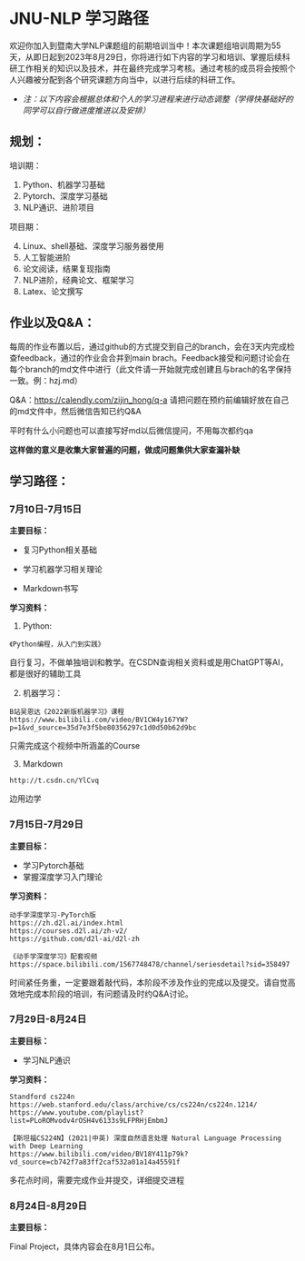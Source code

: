 # JNU-NLP 学习路径

欢迎你加入到暨南大学NLP课题组的前期培训当中！本次课题组培训周期为55天，从即日起到2023年8月29日，你将进行如下内容的学习和培训、掌握后续科研工作相关的知识以及技术，并在最终完成学习考核。通过考核的成员将会按照个人兴趣被分配到各个研究课题方向当中，以进行后续的科研工作。

* *注：以下内容会根据总体和个人的学习进程来进行动态调整（学得快基础好的同学可以自行做进度推进以及安排）*

## 规划：

培训期： 

1. Python、机器学习基础 
2. Pytorch、深度学习基础
3. NLP通识、进阶项目

项目期：

4. Linux、shell基础、深度学习服务器使用
5. 人工智能进阶
6. 论文阅读，结果复现指南
7. NLP进阶，经典论文、框架学习
8. Latex、论文撰写

## 作业以及Q&A：

每周的作业布置以后，通过github的方式提交到自己的branch，会在3天内完成检查feedback，通过的作业会合并到main brach。Feedback接受和问题讨论会在每个branch的md文件中进行（此文件请一开始就完成创建且与brach的名字保持一致。例：hzj.md）

Q&A：https://calendly.com/zijin_hong/q-a
请把问题在预约前编辑好放在自己的md文件中，然后微信告知已约Q&A

平时有什么小问题也可以直接写好md以后微信提问，不用每次都约qa

**这样做的意义是收集大家普遍的问题，做成问题集供大家查漏补缺**

## 学习路径：

### 7月10日-7月15日

__主要目标：__

* 复习Python相关基础

* 学习机器学习相关理论

* Markdown书写

__学习资料：__

1. Python:

```
《Python编程，从入门到实践》
```

自行复习，不做单独培训和教学。在CSDN查询相关资料或是用ChatGPT等AI，都是很好的辅助工具

2. 机器学习：

```
B站吴恩达《2022新版机器学习》课程
https://www.bilibili.com/video/BV1CW4y167YW?p=1&vd_source=35d7e3f5be80356297c1d0d50b62d9bc
```

只需完成这个视频中所涵盖的Course

3. Markdown

```
http://t.csdn.cn/YlCvq
```

边用边学

### 7月15日-7月29日

**主要目标：**

* 学习Pytorch基础
* 掌握深度学习入门理论

**学习资料：**

```
动手学深度学习-PyTorch版
https://zh.d2l.ai/index.html
https://courses.d2l.ai/zh-v2/
https://github.com/d2l-ai/d2l-zh
```

```
《动手学深度学习》配套视频
https://space.bilibili.com/1567748478/channel/seriesdetail?sid=358497
```

时间紧任务重，一定要跟着敲代码，本阶段不涉及作业的完成以及提交。请自觉高效地完成本阶段的培训，有问题请及时约Q&A讨论。

### 7月29日-8月24日

**主要目标：**

* 学习NLP通识

**学习资料：**

```
Standford cs224n
https://web.stanford.edu/class/archive/cs/cs224n/cs224n.1214/
https://www.youtube.com/playlist?list=PLoROMvodv4rOSH4v6133s9LFPRHjEmbmJ
```

```
【斯坦福CS224N】(2021|中英) 深度自然语言处理 Natural Language Processing with Deep Learning
https://www.bilibili.com/video/BV18Y411p79k?vd_source=cb742f7a83ff2caf532a01a14a45591f
```

多花点时间，需要完成作业并提交，详细提交进程

### 8月24日-8月29日

**主要目标：**

Final Project，具体内容会在8月1日公布。
